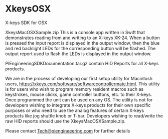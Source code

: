 # XkeysOSX
X-keys SDK for OSX

XkeysMacOSXSample.zip
This is a console app written in Swift that demonstrates reading from and writing to an X-keys XK-24. When a button is pressed the input report is displayed in the output window, then the blue and red backlight LEDs for the corresponding button will be flashed. The output report used to flash the LEDs is displayed in the output window.

PIEngineeringSDKDocumentation.tar.gz contain HID Reports for all X-keys products.

We are in the process of developing our first setup utility for Macintosh users, https://xkeys.com/software/softwarecontrollermate.html. This utility is for users who wish to program memory resident macros such as keystrokes, mouse clicks, game controller buttons, etc. to their X-keys. Once programmed the unit can be used on any OS. The utility is not for developers wishing to integrate X-keys products for their own specific purposes or who need to use the analog features of certain X-keys products like jog shuttle knob or T-bar. Developers wishing to read/write the raw HID reports should use the XkeysMacOSXSample.zip.

Please contact Tech@piengineeering.com for further details
